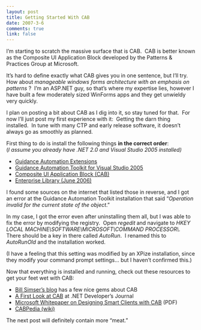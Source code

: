 ```yaml
--- 
layout: post
title: Getting Started With CAB
date: 2007-3-6
comments: true
link: false
---
```

<p>I&rsquo;m starting to scratch the massive surface that is CAB.&nbsp; CAB is better known as the Composite UI Application Block developed by the Patterns &amp; Practices Group at Microsoft.</p><p>It&rsquo;s hard to define exactly what CAB gives you in one sentence, but I&rsquo;ll try.&nbsp; How about <em>manageable windows forms architecture with an emphasis on patterns </em>?&nbsp; I&rsquo;m an ASP.NET guy, so that&rsquo;s where my expertise lies, however I have built a few moderately sized WinForms apps and they get unwieldy very quickly.</p><p>I plan on posting a bit about CAB as I dig into it, so stay tuned for that.&nbsp; For now I&rsquo;ll just post my first experience with it:&nbsp; Getting the darn thing installed.&nbsp; In tune with many CTP and early release software, it doesn&rsquo;t always go as smoothly as planned.</p><p>First thing to do is install the following things <strong>in the correct order</strong>:<br />(<em>I assume you already have .NET 2.0 and Visual Studio 2005 installed)</em></p><ul><li><a title="Microsoft - Download GAX" href="http://www.microsoft.com/downloads/details.aspx?FamilyID=C0A394C0-5EEB-47C4-9F7B-71E51866A7ED&amp;displaylang=en" target="_blank">Guidance Automation Extensions</a></li><li><a title="Microsoft - Download GAT" href="http://www.microsoft.com/downloads/details.aspx?FamilyID=E3D101DB-6EE1-4EC5-884E-97B27E49EAAE&amp;displaylang=en" target="_blank">Guidance Automation Toolkit for Visual Studio 2005</a></li><li><a title="Microsoft - Download CAB" href="http://www.microsoft.com/downloads/details.aspx?familyid=7b9ba1a7-dd6d-4144-8ac6-df88223aee19&amp;displaylang=en" target="_blank">Composite UI Application Block (CAB)</a></li><li><a title="Microsoft - Download EntLib" href="http://www.microsoft.com/downloads/details.aspx?familyid=5a14e870-406b-4f2a-b723-97ba84ae80b5&amp;displaylang=en" target="_blank">Enterprise Library (June 2006)</a></li></ul><p>I found some sources on the internet that listed those in reverse, and I got an error at the Guidance Automation Toolkit installation that said &ldquo;<em>Operation invalid for the current state of the object</em>.&rdquo;</p><p>In my case, I got the error even after uninstalling them all, but I was able to fix the error by modifying the registry.&nbsp; Open <em>regedit<strong> </strong></em>and navigate to <em>HKEY LOCAL MACHINE\SOFTWARE\MICROSOFT\COMMAND PROCESSOR\.</em>&nbsp; There should be a key in there called <em>AutoRun</em>.&nbsp; I renamed this to <em>AutoRunOld</em> and the installation worked.</p><p>(I have a feeling that this setting was modified by an XPize installation, since they modify your command prompt settings&hellip; but I haven&rsquo;t confirmed this.)</p><p>Now that everything is installed and running, check out these resources to get your feet wet with CAB:</p><ul><li><a title="Bill Simser's blog (CAB)" href="http://weblogs.asp.net/bsimser/archive/tags/CAB/default.aspx" target="_blank">Bill Simser&rsquo;s blog</a> has a few nice gems about CAB</li><li><a title=".NET Developer's Journal article" href="http://dotnet.sys-con.com/read/133764.htm" target="_blank">A First Look at CAB</a> at .NET Developer&rsquo;s Journal</li><li><a title="Microsoft Whitepaper PDF" href="http://download.microsoft.com/download/1/0/3/103adb7f-1e45-42f8-8696-63e513875258/CAB%20SCSF%20-%20Architecture%20Guidance%20-%20Raiffeisen.pdf" target="_blank">Microsoft Whitepaper on Designing Smart Clients with CAB</a>&nbsp;(PDF)</li><li><a title="CAB Wiki" href="http://cabpedia.com/" target="_blank">CABPedia (wiki)</a></li></ul><p>The next post will definitely contain more &ldquo;meat.&rdquo;</p>
